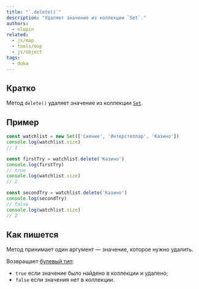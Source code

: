 ```yaml
---
title: "`.delete()`"
description: "Удаляет значение из коллекции `Set`."
authors:
  - nlopin
related:
  - js/map
  - tools/oop
  - js/object
tags:
  - doka
---
```


## Кратко

Метод `delete()` удаляет значение из коллекции [`Set`](/js/set/).

## Пример

```js
const watchlist = new Set(['Сияние', 'Интерстеллар', 'Казино'])
console.log(watchlist.size)
// 3

const firstTry = watchlist.delete('Казино')
console.log(firstTry)
// true
console.log(watchlist.size)
// 2

const secondTry = watchlist.delete('Казино')
console.log(secondTry)
// false
console.log(watchlist.size)
// 2
```

## Как пишется

Метод принимает один аргумент — значение, которое нужно удалить.

Возвращает [булевый тип](/js/boolean/):

- `true` если значение было найдено в коллекции и удалено;
- `false` если значения нет в коллекции.
